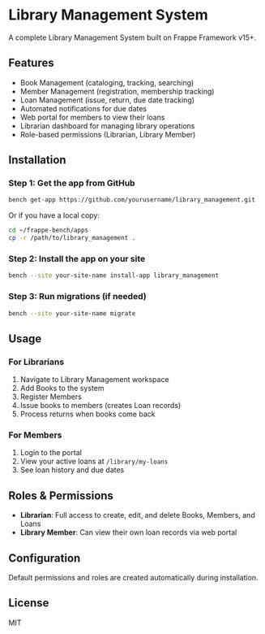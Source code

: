 # Library Management System

A complete Library Management System built on Frappe Framework v15+.

## Features

- Book Management (cataloging, tracking, searching)
- Member Management (registration, membership tracking)
- Loan Management (issue, return, due date tracking)
- Automated notifications for due dates
- Web portal for members to view their loans
- Librarian dashboard for managing library operations
- Role-based permissions (Librarian, Library Member)

## Installation

### Step 1: Get the app from GitHub

```bash
bench get-app https://github.com/yourusername/library_management.git
```

Or if you have a local copy:
```bash
cd ~/frappe-bench/apps
cp -r /path/to/library_management .
```

### Step 2: Install the app on your site

```bash
bench --site your-site-name install-app library_management
```

### Step 3: Run migrations (if needed)

```bash
bench --site your-site-name migrate
```

## Usage

### For Librarians

1. Navigate to Library Management workspace
2. Add Books to the system
3. Register Members
4. Issue books to members (creates Loan records)
5. Process returns when books come back

### For Members

1. Login to the portal
2. View your active loans at `/library/my-loans`
3. See loan history and due dates

## Roles & Permissions

- **Librarian**: Full access to create, edit, and delete Books, Members, and Loans
- **Library Member**: Can view their own loan records via web portal

## Configuration

Default permissions and roles are created automatically during installation.

## License

MIT

